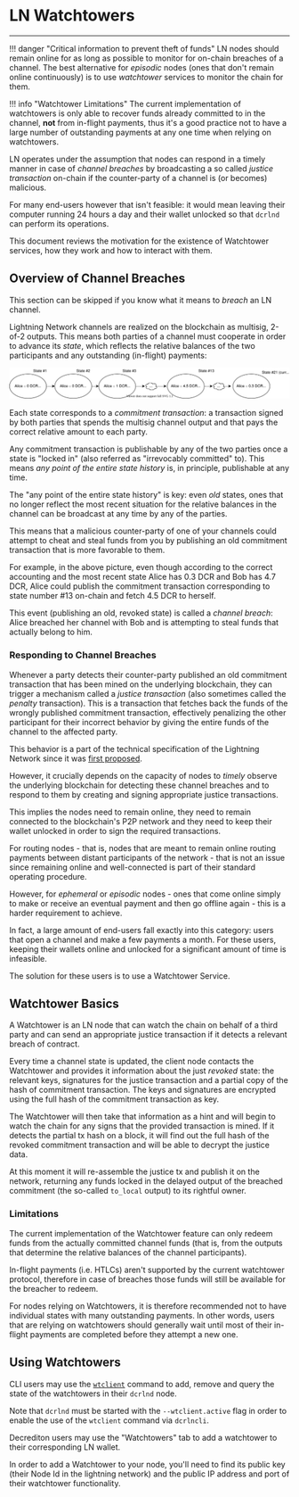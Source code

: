 # LN Watchtowers

---

!!! danger "Critical information to prevent theft of funds"
    LN nodes should remain online for as long as possible to monitor for on-chain breaches of a channel. The best alternative for _episodic_ nodes (ones that don't remain online continuously) is to use _watchtower_ services to monitor the chain for them.

!!! info "Watchtower Limitations"
    The current implementation of watchtowers is only able to recover funds already committed to in the channel, **not** from in-flight payments, thus it's a good practice not to have a large number of outstanding payments at any one time when relying on watchtowers.

LN operates under the assumption that nodes can respond in a timely manner in case of _channel breaches_ by broadcasting a so called _justice transaction_ on-chain if the counter-party of a channel is (or becomes) malicious. 

For many end-users however that isn't feasible: it would mean leaving their computer running 24 hours a day and their wallet unlocked so that `dcrlnd` can perform its operations.

This document reviews the motivation for the existence of Watchtower services, how they work and how to interact with them.

## Overview of Channel Breaches

This section can be skipped if you know what it means to _breach_ an LN channel.

Lightning Network channels are realized on the blockchain as multisig, 2-of-2 outputs. This means both parties of a channel must cooperate in order to advance its _state_, which reflects the relative balances of the two participants and any outstanding (in-flight) payments:

![Channel States](../img/lightning-network/channel-states.svg)

Each state corresponds to a _commitment transaction_: a transaction signed by both parties that spends the multisig channel output and that pays the correct relative amount to each party.

Any commitment transaction is publishable by any of the two parties once a state is "locked in" (also referred as "irrevocably committed" to). This means _any point of the entire state history_ is, in principle, publishable at any time.

The "any point of the entire state history" is key: even _old_ states, ones that no longer reflect the most recent situation for the relative balances in the channel can be broadcast at any time by any of the parties.

This means that a malicious counter-party of one of your channels could attempt to cheat and steal funds from you by publishing an old commitment transaction that is more favorable to them.

For example, in the above picture, even though according to the correct accounting and the most recent state Alice has 0.3 DCR and Bob has 4.7 DCR, Alice could publish the commitment transaction corresponding to state number #13 on-chain and fetch 4.5 DCR to herself.

This event (publishing an old, revoked state) is called a _channel breach_: Alice breached her channel with Bob and is attempting to steal funds that actually belong to him.

### Responding to Channel Breaches

Whenever a party detects their counter-party published an old commitment transaction that has been mined on the underlying blockchain, they can trigger a mechanism called a _justice transaction_ (also sometimes called the _penalty_ transaction). This is a transaction that fetches back the funds of the wrongly published commitment transaction, effectively penalizing the other participant for their incorrect behavior by giving the entire funds of the channel to the affected party.

This behavior is a part of the technical specification of the Lightning Network since it was [first proposed](https://lightning.network/lightning-network-paper.pdf).

However, it crucially depends on the capacity of nodes to _timely_ observe the underlying blockchain for detecting these channel breaches and to respond to them by creating and signing appropriate justice transactions.

This implies the nodes need to remain online, they need to remain connected to the blockchain's P2P network and they need to keep their wallet unlocked in order to sign the required transactions.

For routing nodes - that is, nodes that are meant to remain online routing payments between distant participants of the network - that is not an issue since remaining online and well-connected is part of their standard operating procedure.

However, for _ephemeral_ or _episodic_ nodes - ones that come online simply to make or receive an eventual payment and then go offline again - this is a harder requirement to achieve.

In fact, a large amount of end-users fall exactly into this category: users that open a channel and make a few payments a month. For these users, keeping their wallets online and unlocked for a significant amount of time is infeasible.

The solution for these users is to use a Watchtower Service.

## Watchtower Basics

A Watchtower is an LN node that can watch the chain on behalf of a third party and can send an appropriate justice transaction if it detects a relevant breach of contract.

Every time a channel state is updated, the client node contacts the Watchtower and provides it information about the just _revoked_ state: the relevant keys, signatures for the justice transaction and a partial copy of the hash of commitment transaction. The keys and signatures are encrypted using the full hash of the commitment transaction as key.

The Watchtower will then take that information as a hint and will begin to watch the chain for any signs that the provided transaction is mined. If it detects the partial tx hash on a block, it will find out the full hash of the revoked commitment transaction and will be able to decrypt the justice data.

At this moment it will re-assemble the justice tx and publish it on the network, returning any funds locked in the delayed output of the breached commitment (the so-called `to_local` output) to its rightful owner.

### Limitations

The current implementation of the Watchtower feature can only redeem funds from the actually committed channel funds (that is, from the outputs that determine the relative balances of the channel participants). 

In-flight payments (i.e. HTLCs) aren't supported by the current watchtower protocol, therefore in case of breaches those funds will still be available for the breacher to redeem.

For nodes relying on Watchtowers, it is therefore recommended not to have individual states with many outstanding payments. In other words, users that are relying on watchtowers should generally wait until most of their in-flight payments are completed before they attempt a new one.

## Using Watchtowers

CLI users may use the [`wtclient`](dcrlncli/wtclient.md) command to add, remove and query the state of the watchtowers in their `dcrlnd` node.

Note that `dcrlnd` must be started with the `--wtclient.active` flag in order to enable the use of the `wtclient` command via `dcrlncli`.

Decrediton users may use the "Watchtowers" tab to add a watchtower to their corresponding LN wallet.

In order to add a Watchtower to your node, you'll need to find its public key (their Node Id in the lightning network) and the public IP address and port of their watchtower functionality.
